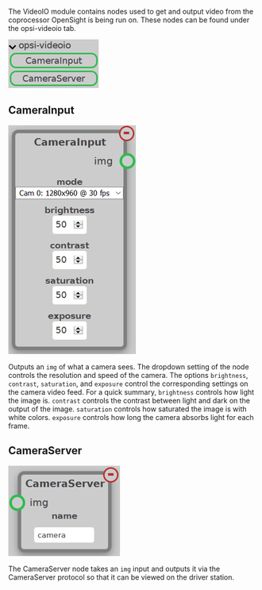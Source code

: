 The VideoIO module contains nodes used to get and output video from the coprocessor OpenSight is being run on. These nodes can be found under the opsi-videoio tab.

![Mask Module Add Nodes Image](../assets/images/modules/videoio/module_videoio.png)

## CameraInput

![CameraInput Node Image](../assets/images/modules/videoio/node_camera_input.png)

Outputs an `img` of what a camera sees. The dropdown setting of the node controls the resolution and speed of the camera. The options `brightness`, `contrast`, `saturation`, and `exposure` control the corresponding settings on the camera video feed. For a quick summary, `brightness` controls how light the image is. `contrast` controls the contrast between light and dark on the output of the image. `saturation` controls how saturated the image is with white colors. `exposure` controls how long the camera absorbs light for each frame.

## CameraServer

![CameraServer Node Image](../assets/images/modules/videoio/node_camera_server.png)

The CameraServer node takes an `img` input and outputs it via the CameraServer protocol so that it can be viewed on the driver station.
